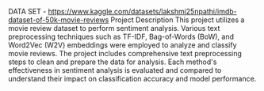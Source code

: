 DATA SET - https://www.kaggle.com/datasets/lakshmi25npathi/imdb-dataset-of-50k-movie-reviews
Project Description
This project utilizes a movie review dataset to perform sentiment analysis. Various text preprocessing techniques such as TF-IDF, Bag-of-Words (BoW), and Word2Vec (W2V) embeddings were employed to analyze and classify movie reviews. The project includes comprehensive text preprocessing steps to clean and prepare the data for analysis. Each method's effectiveness in sentiment analysis is evaluated and compared to understand their impact on classification accuracy and model performance.

